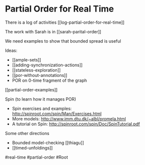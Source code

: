 # Partial Order for Real Time

There is a log of activities [[log-partial-order-for-real-time]]

The work with Sarah is in [[sarah-parital-order]]

We need examples to show that bounded spread is useful

Ideas:
* [[ample-sets]]
* [[adding-synchronization-actions]]
* [[stateless-exploration]] 
* [[por-without-annotations]]
* POR on 0-time fragment of the graph

[[partial-order-examples]]

Spin (to learn how it manages POR)
* Spin exercises and examples: http://spinroot.com/spin/Man/Exercises.html
* More models:  http://www.imm.dtu.dk/~albl/promela.html
* A tutorial on Spin: http://spinroot.com/spin/Doc/SpinTutorial.pdf

Some other directions
* Bounded model-checking [[thiagu]]
* [[timed-unfoldings]]

#real-time
#partial-order
#Root

